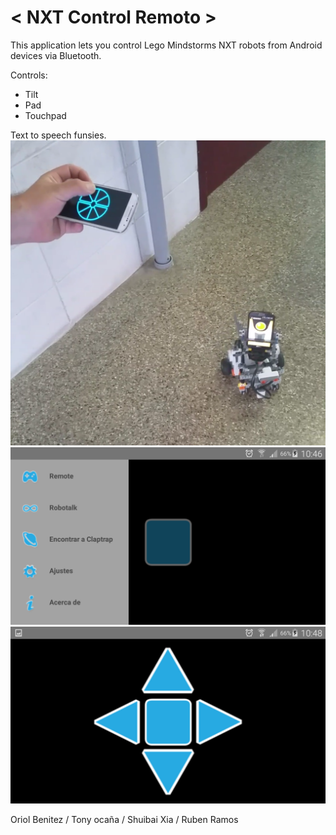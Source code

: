 # < NXT Control Remoto >
This application lets you control Lego Mindstorms NXT robots from Android devices via Bluetooth.

Controls:
  - Tilt
  - Pad
  - Touchpad

Text to speech funsies.
![Robot](/ConnectTest/1.png?raw=true "Look how cute he is")
![UI](/ConnectTest/2.png?raw=true "Starting ui")
![Pad](/ConnectTest/3.png?raw=true "Control example")

Oriol Benitez / Tony ocaña / Shuibai Xia / Ruben Ramos
